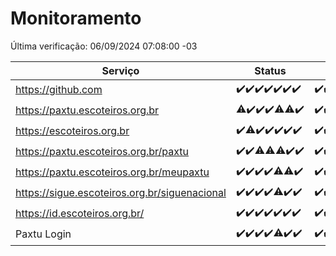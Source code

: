 # Monitoramento

Última verificação: 06/09/2024 07:08:00 -03

|Serviço|Status|Últimas 24h|
|---|---|---|
|https://github.com|<span title="2024-08-30: OK=23">✔️</span><span title="2024-08-31: OK=23">✔️</span><span title="2024-09-01: OK=23">✔️</span><span title="2024-09-02: OK=23">✔️</span><span title="2024-09-03: OK=23">✔️</span><span title="2024-09-04: OK=23">✔️</span><span title="2024-09-05: OK=9">✔️</span>|<span title="05/09/2024 07:08:00 -03 : 200">✔️</span><span title="05/09/2024 08:07:00 -03 : 200">✔️</span><span title="05/09/2024 09:14:00 -03 : 200">✔️</span><span title="05/09/2024 10:14:00 -03 : 200">✔️</span><span title="05/09/2024 11:07:00 -03 : 200">✔️</span><span title="05/09/2024 12:07:00 -03 : 200">✔️</span><span title="05/09/2024 13:09:00 -03 : 200">✔️</span><span title="05/09/2024 14:07:00 -03 : 200">✔️</span><span title="05/09/2024 15:09:00 -03 : 200">✔️</span><span title="05/09/2024 16:06:00 -03 : 200">✔️</span><span title="05/09/2024 17:08:00 -03 : 200">✔️</span><span title="05/09/2024 18:07:00 -03 : 200">✔️</span><span title="05/09/2024 19:07:00 -03 : 200">✔️</span><span title="05/09/2024 20:08:00 -03 : 200">✔️</span><span title="05/09/2024 21:37:00 -03 : 200">✔️</span><span title="05/09/2024 23:04:00 -03 : 200">✔️</span><span title="06/09/2024 00:09:00 -03 : 200">✔️</span><span title="06/09/2024 01:09:00 -03 : 200">✔️</span><span title="06/09/2024 02:08:00 -03 : 200">✔️</span><span title="06/09/2024 03:11:00 -03 : 200">✔️</span><span title="06/09/2024 04:07:00 -03 : 200">✔️</span><span title="06/09/2024 05:10:00 -03 : 200">✔️</span><span title="06/09/2024 06:08:00 -03 : 200">✔️</span><span title="06/09/2024 07:07:00 -03 : 200">✔️</span>|
|https://paxtu.escoteiros.org.br|<span title="2024-08-30: OK=22, Falhas=1">⚠️</span><span title="2024-08-31: OK=23">✔️</span><span title="2024-09-01: OK=23">✔️</span><span title="2024-09-02: OK=23">✔️</span><span title="2024-09-03: OK=21, Falhas=2">⚠️</span><span title="2024-09-04: OK=22, Falhas=1">⚠️</span><span title="2024-09-05: OK=9">✔️</span>|<span title="05/09/2024 07:08:00 -03 : 200">✔️</span><span title="05/09/2024 08:07:00 -03 : 200">✔️</span><span title="05/09/2024 09:14:00 -03 : 200">✔️</span><span title="05/09/2024 10:14:00 -03 : 200">✔️</span><span title="05/09/2024 11:07:00 -03 : 200">✔️</span><span title="05/09/2024 12:07:00 -03 : 200">✔️</span><span title="05/09/2024 13:09:00 -03 : 200">✔️</span><span title="05/09/2024 14:07:00 -03 : 200">✔️</span><span title="05/09/2024 15:09:00 -03 : 200">✔️</span><span title="05/09/2024 16:06:00 -03 : 200">✔️</span><span title="05/09/2024 17:08:00 -03 : 200">✔️</span><span title="05/09/2024 18:07:00 -03 : 200">✔️</span><span title="05/09/2024 19:07:00 -03 : 200">✔️</span><span title="05/09/2024 20:08:00 -03 : 200">✔️</span><span title="05/09/2024 21:37:00 -03 : 200">✔️</span><span title="05/09/2024 23:04:00 -03 : 200">✔️</span><span title="06/09/2024 00:09:00 -03 : 200">✔️</span><span title="06/09/2024 01:09:00 -03 : 200">✔️</span><span title="06/09/2024 02:08:00 -03 : 200">✔️</span><span title="06/09/2024 03:11:00 -03 : 200">✔️</span><span title="06/09/2024 04:07:00 -03 : 200">✔️</span><span title="06/09/2024 05:10:00 -03 : 200">✔️</span><span title="06/09/2024 06:08:00 -03 : 200">✔️</span><span title="06/09/2024 07:07:00 -03 : 200">✔️</span>|
|https://escoteiros.org.br|<span title="2024-08-30: OK=23">✔️</span><span title="2024-08-31: OK=22, Falhas=1">⚠️</span><span title="2024-09-01: OK=23">✔️</span><span title="2024-09-02: OK=23">✔️</span><span title="2024-09-03: OK=23">✔️</span><span title="2024-09-04: OK=23">✔️</span><span title="2024-09-05: OK=9">✔️</span>|<span title="05/09/2024 07:08:00 -03 : 200">✔️</span><span title="05/09/2024 08:07:00 -03 : 200">✔️</span><span title="05/09/2024 09:14:00 -03 : 200">✔️</span><span title="05/09/2024 10:14:00 -03 : 200">✔️</span><span title="05/09/2024 11:07:00 -03 : 200">✔️</span><span title="05/09/2024 12:07:00 -03 : 200">✔️</span><span title="05/09/2024 13:09:00 -03 : 200">✔️</span><span title="05/09/2024 14:07:00 -03 : 200">✔️</span><span title="05/09/2024 15:09:00 -03 : 200">✔️</span><span title="05/09/2024 16:06:00 -03 : 200">✔️</span><span title="05/09/2024 17:08:00 -03 : 200">✔️</span><span title="05/09/2024 18:07:00 -03 : 200">✔️</span><span title="05/09/2024 19:07:00 -03 : 200">✔️</span><span title="05/09/2024 20:08:00 -03 : 200">✔️</span><span title="05/09/2024 21:37:00 -03 : 200">✔️</span><span title="05/09/2024 23:04:00 -03 : 200">✔️</span><span title="06/09/2024 00:09:00 -03 : 200">✔️</span><span title="06/09/2024 01:09:00 -03 : 200">✔️</span><span title="06/09/2024 02:08:00 -03 : 200">✔️</span><span title="06/09/2024 03:11:00 -03 : 200">✔️</span><span title="06/09/2024 04:07:00 -03 : 200">✔️</span><span title="06/09/2024 05:10:00 -03 : 200">✔️</span><span title="06/09/2024 06:08:00 -03 : 200">✔️</span><span title="06/09/2024 07:07:00 -03 : 200">✔️</span>|
|https://paxtu.escoteiros.org.br/paxtu|<span title="2024-08-30: OK=23">✔️</span><span title="2024-08-31: OK=23">✔️</span><span title="2024-09-01: OK=22, Falhas=1">⚠️</span><span title="2024-09-02: OK=22, Falhas=1">⚠️</span><span title="2024-09-03: OK=21, Falhas=2">⚠️</span><span title="2024-09-04: OK=23">✔️</span><span title="2024-09-05: OK=9">✔️</span>|<span title="05/09/2024 07:08:00 -03 : 200">✔️</span><span title="05/09/2024 08:07:00 -03 : 200">✔️</span><span title="05/09/2024 09:14:00 -03 : 200">✔️</span><span title="05/09/2024 10:15:00 -03 : 200">✔️</span><span title="05/09/2024 11:07:00 -03 : 200">✔️</span><span title="05/09/2024 12:07:00 -03 : 200">✔️</span><span title="05/09/2024 13:09:00 -03 : 200">✔️</span><span title="05/09/2024 14:07:00 -03 : 200">✔️</span><span title="05/09/2024 15:09:00 -03 : 200">✔️</span><span title="05/09/2024 16:06:00 -03 : 0">❌</span><span title="05/09/2024 17:08:00 -03 : 200">✔️</span><span title="05/09/2024 18:07:00 -03 : 200">✔️</span><span title="05/09/2024 19:07:00 -03 : 200">✔️</span><span title="05/09/2024 20:08:00 -03 : 200">✔️</span><span title="05/09/2024 21:37:00 -03 : 200">✔️</span><span title="05/09/2024 23:05:00 -03 : 200">✔️</span><span title="06/09/2024 00:09:00 -03 : 200">✔️</span><span title="06/09/2024 01:09:00 -03 : 200">✔️</span><span title="06/09/2024 02:08:00 -03 : 200">✔️</span><span title="06/09/2024 03:11:00 -03 : 200">✔️</span><span title="06/09/2024 04:07:00 -03 : 200">✔️</span><span title="06/09/2024 05:10:00 -03 : 200">✔️</span><span title="06/09/2024 06:08:00 -03 : 200">✔️</span><span title="06/09/2024 07:08:00 -03 : 200">✔️</span>|
|https://paxtu.escoteiros.org.br/meupaxtu|<span title="2024-08-30: OK=23">✔️</span><span title="2024-08-31: OK=23">✔️</span><span title="2024-09-01: OK=23">✔️</span><span title="2024-09-02: OK=23">✔️</span><span title="2024-09-03: OK=22, Falhas=1">⚠️</span><span title="2024-09-04: OK=22, Falhas=1">⚠️</span><span title="2024-09-05: OK=9">✔️</span>|<span title="05/09/2024 07:08:00 -03 : 200">✔️</span><span title="05/09/2024 08:07:00 -03 : 200">✔️</span><span title="05/09/2024 09:14:00 -03 : 200">✔️</span><span title="05/09/2024 10:15:00 -03 : 200">✔️</span><span title="05/09/2024 11:07:00 -03 : 200">✔️</span><span title="05/09/2024 12:07:00 -03 : 200">✔️</span><span title="05/09/2024 13:09:00 -03 : 200">✔️</span><span title="05/09/2024 14:07:00 -03 : 200">✔️</span><span title="05/09/2024 15:09:00 -03 : 200">✔️</span><span title="05/09/2024 16:06:00 -03 : 200">✔️</span><span title="05/09/2024 17:08:00 -03 : 200">✔️</span><span title="05/09/2024 18:07:00 -03 : 200">✔️</span><span title="05/09/2024 19:07:00 -03 : 200">✔️</span><span title="05/09/2024 20:08:00 -03 : 200">✔️</span><span title="05/09/2024 21:37:00 -03 : 200">✔️</span><span title="05/09/2024 23:05:00 -03 : 200">✔️</span><span title="06/09/2024 00:09:00 -03 : 200">✔️</span><span title="06/09/2024 01:09:00 -03 : 200">✔️</span><span title="06/09/2024 02:08:00 -03 : 200">✔️</span><span title="06/09/2024 03:11:00 -03 : 200">✔️</span><span title="06/09/2024 04:07:00 -03 : 200">✔️</span><span title="06/09/2024 05:10:00 -03 : 200">✔️</span><span title="06/09/2024 06:08:00 -03 : 200">✔️</span><span title="06/09/2024 07:08:00 -03 : 200">✔️</span>|
|https://sigue.escoteiros.org.br/siguenacional|<span title="2024-08-30: OK=23">✔️</span><span title="2024-08-31: OK=23">✔️</span><span title="2024-09-01: OK=23">✔️</span><span title="2024-09-02: OK=23">✔️</span><span title="2024-09-03: OK=22, Falhas=1">⚠️</span><span title="2024-09-04: OK=23">✔️</span><span title="2024-09-05: OK=9">✔️</span>|<span title="05/09/2024 07:08:00 -03 : 200">✔️</span><span title="05/09/2024 08:07:00 -03 : 200">✔️</span><span title="05/09/2024 09:14:00 -03 : 200">✔️</span><span title="05/09/2024 10:15:00 -03 : 200">✔️</span><span title="05/09/2024 11:07:00 -03 : 200">✔️</span><span title="05/09/2024 12:07:00 -03 : 200">✔️</span><span title="05/09/2024 13:09:00 -03 : 200">✔️</span><span title="05/09/2024 14:07:00 -03 : 200">✔️</span><span title="05/09/2024 15:09:00 -03 : 200">✔️</span><span title="05/09/2024 16:06:00 -03 : 200">✔️</span><span title="05/09/2024 17:08:00 -03 : 200">✔️</span><span title="05/09/2024 18:07:00 -03 : 200">✔️</span><span title="05/09/2024 19:07:00 -03 : 200">✔️</span><span title="05/09/2024 20:08:00 -03 : 200">✔️</span><span title="05/09/2024 21:37:00 -03 : 200">✔️</span><span title="05/09/2024 23:05:00 -03 : 200">✔️</span><span title="06/09/2024 00:09:00 -03 : 200">✔️</span><span title="06/09/2024 01:09:00 -03 : 200">✔️</span><span title="06/09/2024 02:08:00 -03 : 200">✔️</span><span title="06/09/2024 03:11:00 -03 : 200">✔️</span><span title="06/09/2024 04:07:00 -03 : 200">✔️</span><span title="06/09/2024 05:10:00 -03 : 200">✔️</span><span title="06/09/2024 06:08:00 -03 : 200">✔️</span><span title="06/09/2024 07:08:00 -03 : 200">✔️</span>|
|https://id.escoteiros.org.br/|<span title="2024-08-30: OK=23">✔️</span><span title="2024-08-31: OK=23">✔️</span><span title="2024-09-01: OK=23">✔️</span><span title="2024-09-02: OK=23">✔️</span><span title="2024-09-03: OK=23">✔️</span><span title="2024-09-04: OK=23">✔️</span><span title="2024-09-05: OK=9">✔️</span>|<span title="05/09/2024 07:08:00 -03 : 200">✔️</span><span title="05/09/2024 08:07:00 -03 : 200">✔️</span><span title="05/09/2024 09:14:00 -03 : 200">✔️</span><span title="05/09/2024 10:15:00 -03 : 200">✔️</span><span title="05/09/2024 11:07:00 -03 : 200">✔️</span><span title="05/09/2024 12:07:00 -03 : 200">✔️</span><span title="05/09/2024 13:09:00 -03 : 200">✔️</span><span title="05/09/2024 14:07:00 -03 : 200">✔️</span><span title="05/09/2024 15:09:00 -03 : 200">✔️</span><span title="05/09/2024 16:06:00 -03 : 200">✔️</span><span title="05/09/2024 17:08:00 -03 : 200">✔️</span><span title="05/09/2024 18:07:00 -03 : 200">✔️</span><span title="05/09/2024 19:07:00 -03 : 200">✔️</span><span title="05/09/2024 20:08:00 -03 : 200">✔️</span><span title="05/09/2024 21:37:00 -03 : 200">✔️</span><span title="05/09/2024 23:05:00 -03 : 200">✔️</span><span title="06/09/2024 00:09:00 -03 : 200">✔️</span><span title="06/09/2024 01:09:00 -03 : 200">✔️</span><span title="06/09/2024 02:08:00 -03 : 200">✔️</span><span title="06/09/2024 03:11:00 -03 : 200">✔️</span><span title="06/09/2024 04:07:00 -03 : 200">✔️</span><span title="06/09/2024 05:10:00 -03 : 200">✔️</span><span title="06/09/2024 06:08:00 -03 : 200">✔️</span><span title="06/09/2024 07:08:00 -03 : 200">✔️</span>|
|Paxtu Login|<span title="2024-08-30: OK=23">✔️</span><span title="2024-08-31: OK=23">✔️</span><span title="2024-09-01: OK=23">✔️</span><span title="2024-09-02: OK=23">✔️</span><span title="2024-09-03: OK=22, Falhas=1">⚠️</span><span title="2024-09-04: OK=23">✔️</span><span title="2024-09-05: OK=9">✔️</span>|<span title="05/09/2024 07:08:00 -03 : 200">✔️</span><span title="05/09/2024 08:07:00 -03 : 200">✔️</span><span title="05/09/2024 09:14:00 -03 : 200">✔️</span><span title="05/09/2024 10:15:00 -03 : 200">✔️</span><span title="05/09/2024 11:07:00 -03 : 200">✔️</span><span title="05/09/2024 12:07:00 -03 : 200">✔️</span><span title="05/09/2024 13:09:00 -03 : 200">✔️</span><span title="05/09/2024 14:07:00 -03 : 200">✔️</span><span title="05/09/2024 15:09:00 -03 : 200">✔️</span><span title="05/09/2024 16:06:00 -03 : 200">✔️</span><span title="05/09/2024 17:08:00 -03 : 200">✔️</span><span title="05/09/2024 18:07:00 -03 : 200">✔️</span><span title="05/09/2024 19:07:00 -03 : 200">✔️</span><span title="05/09/2024 20:08:00 -03 : 200">✔️</span><span title="05/09/2024 21:37:00 -03 : 200">✔️</span><span title="05/09/2024 23:05:00 -03 : 200">✔️</span><span title="06/09/2024 00:09:00 -03 : 200">✔️</span><span title="06/09/2024 01:09:00 -03 : 200">✔️</span><span title="06/09/2024 02:08:00 -03 : 200">✔️</span><span title="06/09/2024 03:11:00 -03 : 200">✔️</span><span title="06/09/2024 04:07:00 -03 : 200">✔️</span><span title="06/09/2024 05:10:00 -03 : 200">✔️</span><span title="06/09/2024 06:08:00 -03 : 200">✔️</span><span title="06/09/2024 07:08:00 -03 : 200">✔️</span>|
